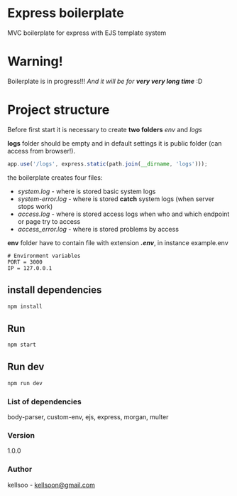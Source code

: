 # Express boilerplate

MVC boilerplate for express with EJS template system

# Warning!

Boilerplate is in progress!!! _And it will be for **very very long time**_ :D

# Project structure

Before first start it is necessary to create **two folders** _env_ and _logs_

**logs** folder should be empty and in default settings it is public folder (can access from browser!).

```javascript
app.use('/logs', express.static(path.join(__dirname, 'logs')));
```

the boilerplate creates four files:

- _system.log_ - where is stored basic system logs
- _system-error.log_ - where is stored **catch** system logs (when server stops work)
- _access.log_ - where is stored access logs when who and which endpoint or page try to access
- _access_error.log_ - where is stored problems by access

**env** folder have to contain file with extension _**.env**_, in instance example.env

```.env
# Environment variables
PORT = 3000
IP = 127.0.0.1
```

## install dependencies

```bash
npm install
```

## Run

```bash
npm start
```

## Run dev

```bash
npm run dev
```

### List of dependencies

body-parser, custom-env, ejs, express, morgan, multer

### Version

1.0.0

### Author

kellsoo - kellsoon@gmail.com
